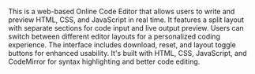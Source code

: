 This is a web-based Online Code Editor that allows users to write and preview HTML, CSS, and JavaScript in real time.
It features a split layout with separate sections for code input and live output preview.
Users can switch between different editor layouts for a personalized coding experience.
The interface includes download, reset, and layout toggle buttons for enhanced usability.
It's built with HTML, CSS, JavaScript, and CodeMirror for syntax highlighting and better code editing.
